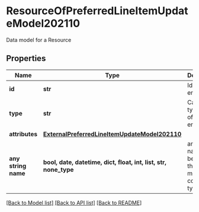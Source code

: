# ResourceOfPreferredLineItemUpdateModel202110

Data model for a Resource

## Properties
Name | Type | Description | Notes
------------ | ------------- | ------------- | -------------
**id** | **str** | Id of the entity | [optional] 
**type** | **str** | Canonical type name of the entity | [optional] 
**attributes** | [**ExternalPreferredLineItemUpdateModel202110**](ExternalPreferredLineItemUpdateModel202110.md) |  | [optional] 
**any string name** | **bool, date, datetime, dict, float, int, list, str, none_type** | any string name can be used but the value must be the correct type | [optional]

[[Back to Model list]](../README.md#documentation-for-models) [[Back to API list]](../README.md#documentation-for-api-endpoints) [[Back to README]](../README.md)


